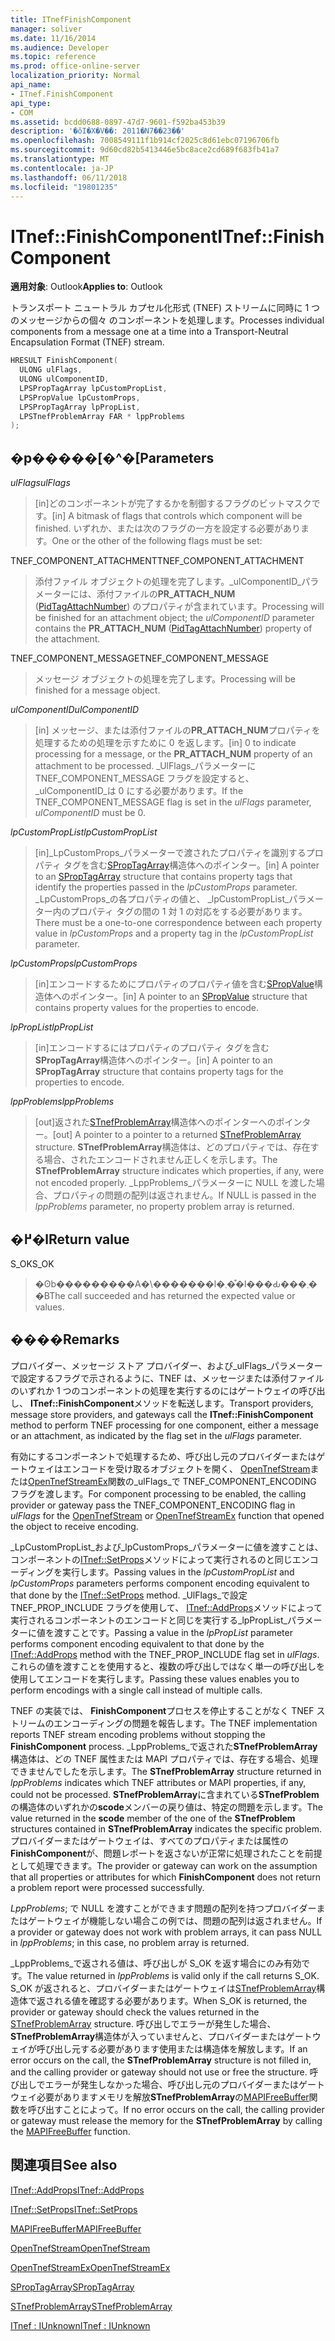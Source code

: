 ```yaml
---
title: ITnefFinishComponent
manager: soliver
ms.date: 11/16/2014
ms.audience: Developer
ms.topic: reference
ms.prod: office-online-server
localization_priority: Normal
api_name:
- ITnef.FinishComponent
api_type:
- COM
ms.assetid: bcdd0688-0897-47d7-9601-f592ba453b39
description: '�ŏI�X�V��: 2011�N7��23��'
ms.openlocfilehash: 7008549111f1b914cf2025c8d61ebc07196706fb
ms.sourcegitcommit: 9d60cd82b5413446e5bc8ace2cd689f683fb41a7
ms.translationtype: MT
ms.contentlocale: ja-JP
ms.lasthandoff: 06/11/2018
ms.locfileid: "19801235"
---
```

# <a name="itneffinishcomponent"></a><span data-ttu-id="cef2f-103">ITnef::FinishComponent</span><span class="sxs-lookup"><span data-stu-id="cef2f-103">ITnef::FinishComponent</span></span>

  
  
<span data-ttu-id="cef2f-104">**適用対象**: Outlook</span><span class="sxs-lookup"><span data-stu-id="cef2f-104">**Applies to**: Outlook</span></span> 
  
<span data-ttu-id="cef2f-105">トランスポート ニュートラル カプセル化形式 (TNEF) ストリームに同時に 1 つのメッセージからの個々 のコンポーネントを処理します。</span><span class="sxs-lookup"><span data-stu-id="cef2f-105">Processes individual components from a message one at a time into a Transport-Neutral Encapsulation Format (TNEF) stream.</span></span>
  
```cpp
HRESULT FinishComponent(
  ULONG ulFlags,
  ULONG ulComponentID,
  LPSPropTagArray lpCustomPropList,
  LPSPropValue lpCustomProps,
  LPSPropTagArray lpPropList,
  LPSTnefProblemArray FAR * lppProblems
);
```

## <a name="parameters"></a><span data-ttu-id="cef2f-106">�p�����[�^�[</span><span class="sxs-lookup"><span data-stu-id="cef2f-106">Parameters</span></span>

 <span data-ttu-id="cef2f-107">_ulFlags_</span><span class="sxs-lookup"><span data-stu-id="cef2f-107">_ulFlags_</span></span>
  
> <span data-ttu-id="cef2f-108">[in]どのコンポーネントが完了するかを制御するフラグのビットマスクです。</span><span class="sxs-lookup"><span data-stu-id="cef2f-108">[in] A bitmask of flags that controls which component will be finished.</span></span> <span data-ttu-id="cef2f-109">いずれか、または次のフラグの一方を設定する必要があります。</span><span class="sxs-lookup"><span data-stu-id="cef2f-109">One or the other of the following flags must be set:</span></span>
    
<span data-ttu-id="cef2f-110">TNEF_COMPONENT_ATTACHMENT</span><span class="sxs-lookup"><span data-stu-id="cef2f-110">TNEF_COMPONENT_ATTACHMENT</span></span> 
  
> <span data-ttu-id="cef2f-111">添付ファイル オブジェクトの処理を完了します。_ulComponentID_パラメーターには、添付ファイルの**PR_ATTACH_NUM** ([PidTagAttachNumber](pidtagattachnumber-canonical-property.md)) のプロパティが含まれています。</span><span class="sxs-lookup"><span data-stu-id="cef2f-111">Processing will be finished for an attachment object; the  _ulComponentID_ parameter contains the **PR_ATTACH_NUM** ([PidTagAttachNumber](pidtagattachnumber-canonical-property.md)) property of the attachment.</span></span> 
    
<span data-ttu-id="cef2f-112">TNEF_COMPONENT_MESSAGE</span><span class="sxs-lookup"><span data-stu-id="cef2f-112">TNEF_COMPONENT_MESSAGE</span></span> 
  
> <span data-ttu-id="cef2f-113">メッセージ オブジェクトの処理を完了します。</span><span class="sxs-lookup"><span data-stu-id="cef2f-113">Processing will be finished for a message object.</span></span> 
    
 <span data-ttu-id="cef2f-114">_ulComponentID_</span><span class="sxs-lookup"><span data-stu-id="cef2f-114">_ulComponentID_</span></span>
  
> <span data-ttu-id="cef2f-115">[in] メッセージ、または添付ファイルの**PR_ATTACH_NUM**プロパティを処理するための処理を示すために 0 を返します。</span><span class="sxs-lookup"><span data-stu-id="cef2f-115">[in] 0 to indicate processing for a message, or the **PR_ATTACH_NUM** property of an attachment to be processed.</span></span> <span data-ttu-id="cef2f-116">_UlFlags_パラメーターに TNEF_COMPONENT_MESSAGE フラグを設定すると、 _ulComponentID_は 0 にする必要があります。</span><span class="sxs-lookup"><span data-stu-id="cef2f-116">If the TNEF_COMPONENT_MESSAGE flag is set in the  _ulFlags_ parameter,  _ulComponentID_ must be 0.</span></span> 
    
 <span data-ttu-id="cef2f-117">_lpCustomPropList_</span><span class="sxs-lookup"><span data-stu-id="cef2f-117">_lpCustomPropList_</span></span>
  
> <span data-ttu-id="cef2f-118">[in]_LpCustomProps_パラメーターで渡されたプロパティを識別するプロパティ タグを含む[SPropTagArray](sproptagarray.md)構造体へのポインター。</span><span class="sxs-lookup"><span data-stu-id="cef2f-118">[in] A pointer to an [SPropTagArray](sproptagarray.md) structure that contains property tags that identify the properties passed in the  _lpCustomProps_ parameter.</span></span> <span data-ttu-id="cef2f-119">_LpCustomProps_の各プロパティの値と、 _lpCustomPropList_パラメーター内のプロパティ タグの間の 1 対 1 の対応をする必要があります。</span><span class="sxs-lookup"><span data-stu-id="cef2f-119">There must be a one-to-one correspondence between each property value in  _lpCustomProps_ and a property tag in the  _lpCustomPropList_ parameter.</span></span> 
    
 <span data-ttu-id="cef2f-120">_lpCustomProps_</span><span class="sxs-lookup"><span data-stu-id="cef2f-120">_lpCustomProps_</span></span>
  
> <span data-ttu-id="cef2f-121">[in]エンコードするためにプロパティのプロパティ値を含む[SPropValue](spropvalue.md)構造体へのポインター。</span><span class="sxs-lookup"><span data-stu-id="cef2f-121">[in] A pointer to an [SPropValue](spropvalue.md) structure that contains property values for the properties to encode.</span></span> 
    
 <span data-ttu-id="cef2f-122">_lpPropList_</span><span class="sxs-lookup"><span data-stu-id="cef2f-122">_lpPropList_</span></span>
  
> <span data-ttu-id="cef2f-123">[in]エンコードするにはプロパティのプロパティ タグを含む**SPropTagArray**構造体へのポインター。</span><span class="sxs-lookup"><span data-stu-id="cef2f-123">[in] A pointer to an **SPropTagArray** structure that contains property tags for the properties to encode.</span></span> 
    
 <span data-ttu-id="cef2f-124">_lppProblems_</span><span class="sxs-lookup"><span data-stu-id="cef2f-124">_lppProblems_</span></span>
  
> <span data-ttu-id="cef2f-125">[out]返された[STnefProblemArray](stnefproblemarray.md)構造体へのポインターへのポインター。</span><span class="sxs-lookup"><span data-stu-id="cef2f-125">[out] A pointer to a pointer to a returned [STnefProblemArray](stnefproblemarray.md) structure.</span></span> <span data-ttu-id="cef2f-126">**STnefProblemArray**構造体は、どのプロパティでは、存在する場合、されたエンコードされません正しくを示します。</span><span class="sxs-lookup"><span data-stu-id="cef2f-126">The **STnefProblemArray** structure indicates which properties, if any, were not encoded properly.</span></span> <span data-ttu-id="cef2f-127">_LppProblems_パラメーターに NULL を渡した場合、プロパティの問題の配列は返されません。</span><span class="sxs-lookup"><span data-stu-id="cef2f-127">If NULL is passed in the  _lppProblems_ parameter, no property problem array is returned.</span></span> 
    
## <a name="return-value"></a><span data-ttu-id="cef2f-128">�߂�l</span><span class="sxs-lookup"><span data-stu-id="cef2f-128">Return value</span></span>

<span data-ttu-id="cef2f-129">S_OK</span><span class="sxs-lookup"><span data-stu-id="cef2f-129">S_OK</span></span> 
  
> <span data-ttu-id="cef2f-130">�ʘb���������A�\�������l�܂��͒l���Ԃ���܂��B</span><span class="sxs-lookup"><span data-stu-id="cef2f-130">The call succeeded and has returned the expected value or values.</span></span>
    
## <a name="remarks"></a><span data-ttu-id="cef2f-131">����</span><span class="sxs-lookup"><span data-stu-id="cef2f-131">Remarks</span></span>

<span data-ttu-id="cef2f-132">プロバイダー、メッセージ ストア プロバイダー、および_ulFlags_パラメーターで設定するフラグで示されるように、TNEF は、メッセージまたは添付ファイルのいずれか 1 つのコンポーネントの処理を実行するのにはゲートウェイの呼び出し、 **ITnef::FinishComponent**メソッドを転送します。</span><span class="sxs-lookup"><span data-stu-id="cef2f-132">Transport providers, message store providers, and gateways call the **ITnef::FinishComponent** method to perform TNEF processing for one component, either a message or an attachment, as indicated by the flag set in the  _ulFlags_ parameter.</span></span> 
  
<span data-ttu-id="cef2f-133">有効にするコンポーネントで処理するため、呼び出し元のプロバイダーまたはゲートウェイはエンコードを受け取るオブジェクトを開く、 [OpenTnefStream](opentnefstream.md)または[OpenTnefStreamEx](opentnefstreamex.md)関数の_ulFlags_で TNEF_COMPONENT_ENCODING フラグを渡します。</span><span class="sxs-lookup"><span data-stu-id="cef2f-133">For component processing to be enabled, the calling provider or gateway pass the TNEF_COMPONENT_ENCODING flag in  _ulFlags_ for the [OpenTnefStream](opentnefstream.md) or [OpenTnefStreamEx](opentnefstreamex.md) function that opened the object to receive encoding.</span></span> 
  
<span data-ttu-id="cef2f-134">_LpCustomPropList_および_lpCustomProps_パラメーターに値を渡すことは、コンポーネントの[ITnef::SetProps](itnef-setprops.md)メソッドによって実行されるのと同じエンコーディングを実行します。</span><span class="sxs-lookup"><span data-stu-id="cef2f-134">Passing values in the  _lpCustomPropList_ and  _lpCustomProps_ parameters performs component encoding equivalent to that done by the [ITnef::SetProps](itnef-setprops.md) method.</span></span> <span data-ttu-id="cef2f-135">_UlFlags_で設定 TNEF_PROP_INCLUDE フラグを使用して、 [ITnef::AddProps](itnef-addprops.md)メソッドによって実行されるコンポーネントのエンコードと同じを実行する_lpPropList_パラメーターに値を渡すことです。</span><span class="sxs-lookup"><span data-stu-id="cef2f-135">Passing a value in the  _lpPropList_ parameter performs component encoding equivalent to that done by the [ITnef::AddProps](itnef-addprops.md) method with the TNEF_PROP_INCLUDE flag set in  _ulFlags_.</span></span> <span data-ttu-id="cef2f-136">これらの値を渡すことを使用すると、複数の呼び出しではなく単一の呼び出しを使用してエンコードを実行します。</span><span class="sxs-lookup"><span data-stu-id="cef2f-136">Passing these values enables you to perform encodings with a single call instead of multiple calls.</span></span>
  
<span data-ttu-id="cef2f-137">TNEF の実装では、 **FinishComponent**プロセスを停止することがなく TNEF ストリームのエンコーディングの問題を報告します。</span><span class="sxs-lookup"><span data-stu-id="cef2f-137">The TNEF implementation reports TNEF stream encoding problems without stopping the **FinishComponent** process.</span></span> <span data-ttu-id="cef2f-138">_LppProblems_で返された**STnefProblemArray**構造体は、どの TNEF 属性または MAPI プロパティでは、存在する場合、処理できませんでしたを示します。</span><span class="sxs-lookup"><span data-stu-id="cef2f-138">The **STnefProblemArray** structure returned in  _lppProblems_ indicates which TNEF attributes or MAPI properties, if any, could not be processed.</span></span> <span data-ttu-id="cef2f-139">**STnefProblemArray**に含まれている**STnefProblem**の構造体のいずれかの**scode**メンバーの戻り値は、特定の問題を示します。</span><span class="sxs-lookup"><span data-stu-id="cef2f-139">The value returned in the **scode** member of the one of the **STnefProblem** structures contained in **STnefProblemArray** indicates the specific problem.</span></span> <span data-ttu-id="cef2f-140">プロバイダーまたはゲートウェイは、すべてのプロパティまたは属性の**FinishComponent**が、問題レポートを返さないが正常に処理されたことを前提として処理できます。</span><span class="sxs-lookup"><span data-stu-id="cef2f-140">The provider or gateway can work on the assumption that all properties or attributes for which **FinishComponent** does not return a problem report were processed successfully.</span></span> 
  
<span data-ttu-id="cef2f-141">_LppProblems_; で NULL を渡すことができます問題の配列を持つプロバイダーまたはゲートウェイが機能しない場合この例では、問題の配列は返されません。</span><span class="sxs-lookup"><span data-stu-id="cef2f-141">If a provider or gateway does not work with problem arrays, it can pass NULL in  _lppProblems_; in this case, no problem array is returned.</span></span>
  
<span data-ttu-id="cef2f-142">_LppProblems_で返される値は、呼び出しが S_OK を返す場合にのみ有効です。</span><span class="sxs-lookup"><span data-stu-id="cef2f-142">The value returned in  _lppProblems_ is valid only if the call returns S_OK.</span></span> <span data-ttu-id="cef2f-143">S_OK が返されると、プロバイダーまたはゲートウェイは[STnefProblemArray](stnefproblemarray.md)構造体で返される値を確認する必要があります。</span><span class="sxs-lookup"><span data-stu-id="cef2f-143">When S_OK is returned, the provider or gateway should check the values returned in the [STnefProblemArray](stnefproblemarray.md) structure.</span></span> <span data-ttu-id="cef2f-144">呼び出しでエラーが発生した場合、 **STnefProblemArray**構造体が入っていませんと、プロバイダーまたはゲートウェイが呼び出し元する必要があります使用または構造体を解放します。</span><span class="sxs-lookup"><span data-stu-id="cef2f-144">If an error occurs on the call, the **STnefProblemArray** structure is not filled in, and the calling provider or gateway should not use or free the structure.</span></span> <span data-ttu-id="cef2f-145">呼び出しでエラーが発生しなかった場合、呼び出し元のプロバイダーまたはゲートウェイ必要がありますメモリを解放**STnefProblemArray**の[MAPIFreeBuffer](mapifreebuffer.md)関数を呼び出すことによって。</span><span class="sxs-lookup"><span data-stu-id="cef2f-145">If no error occurs on the call, the calling provider or gateway must release the memory for the **STnefProblemArray** by calling the [MAPIFreeBuffer](mapifreebuffer.md) function.</span></span> 
  
## <a name="see-also"></a><span data-ttu-id="cef2f-146">関連項目</span><span class="sxs-lookup"><span data-stu-id="cef2f-146">See also</span></span>



[<span data-ttu-id="cef2f-147">ITnef::AddProps</span><span class="sxs-lookup"><span data-stu-id="cef2f-147">ITnef::AddProps</span></span>](itnef-addprops.md)
  
[<span data-ttu-id="cef2f-148">ITnef::SetProps</span><span class="sxs-lookup"><span data-stu-id="cef2f-148">ITnef::SetProps</span></span>](itnef-setprops.md)
  
[<span data-ttu-id="cef2f-149">MAPIFreeBuffer</span><span class="sxs-lookup"><span data-stu-id="cef2f-149">MAPIFreeBuffer</span></span>](mapifreebuffer.md)
  
[<span data-ttu-id="cef2f-150">OpenTnefStream</span><span class="sxs-lookup"><span data-stu-id="cef2f-150">OpenTnefStream</span></span>](opentnefstream.md)
  
[<span data-ttu-id="cef2f-151">OpenTnefStreamEx</span><span class="sxs-lookup"><span data-stu-id="cef2f-151">OpenTnefStreamEx</span></span>](opentnefstreamex.md)
  
[<span data-ttu-id="cef2f-152">SPropTagArray</span><span class="sxs-lookup"><span data-stu-id="cef2f-152">SPropTagArray</span></span>](sproptagarray.md)
  
[<span data-ttu-id="cef2f-153">STnefProblemArray</span><span class="sxs-lookup"><span data-stu-id="cef2f-153">STnefProblemArray</span></span>](stnefproblemarray.md)
  
[<span data-ttu-id="cef2f-154">ITnef : IUnknown</span><span class="sxs-lookup"><span data-stu-id="cef2f-154">ITnef : IUnknown</span></span>](itnefiunknown.md)

